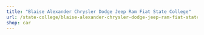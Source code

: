 ```yaml
---
title: "Blaise Alexander Chrysler Dodge Jeep Ram Fiat State College"
url: /state-college/blaise-alexander-chrysler-dodge-jeep-ram-fiat-state-college/
shop: car
---
```

